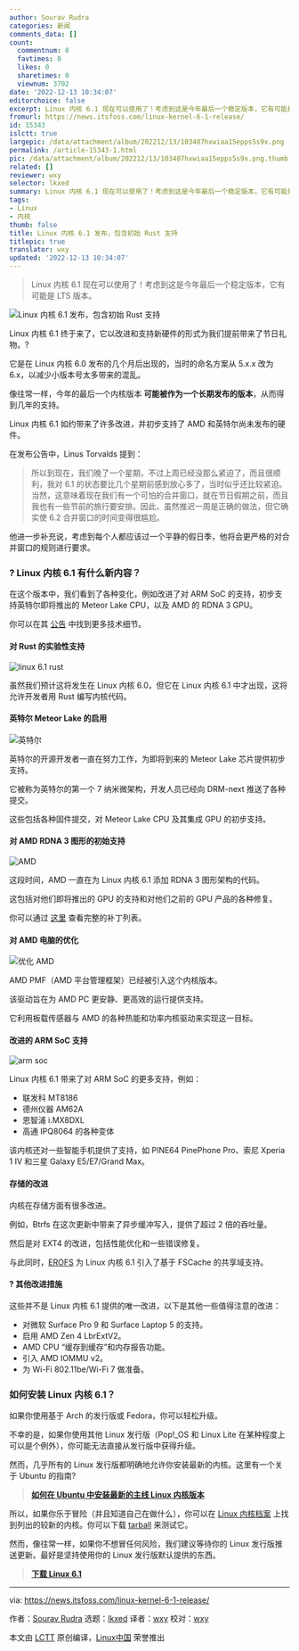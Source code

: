 ```yaml
---
author: Sourav Rudra
categories: 新闻
comments_data: []
count:
  commentnum: 0
  favtimes: 0
  likes: 0
  sharetimes: 0
  viewnum: 3702
date: '2022-12-13 10:34:07'
editorchoice: false
excerpt: Linux 内核 6.1 现在可以使用了！考虑到这是今年最后一个稳定版本，它有可能是 LTS 版本。
fromurl: https://news.itsfoss.com/linux-kernel-6-1-release/
id: 15343
islctt: true
largepic: /data/attachment/album/202212/13/103407hxwiaa15epps5s9x.png
permalink: /article-15343-1.html
pic: /data/attachment/album/202212/13/103407hxwiaa15epps5s9x.png.thumb.jpg
related: []
reviewer: wxy
selector: lkxed
summary: Linux 内核 6.1 现在可以使用了！考虑到这是今年最后一个稳定版本，它有可能是 LTS 版本。
tags:
- Linux
- 内核
thumb: false
title: Linux 内核 6.1 发布，包含初始 Rust 支持
titlepic: true
translator: wxy
updated: '2022-12-13 10:34:07'
---
```



> 
> Linux 内核 6.1 现在可以使用了！考虑到这是今年最后一个稳定版本，它有可能是 LTS 版本。
> 
> 
> 


![Linux 内核 6.1 发布，包含初始 Rust 支持](/data/attachment/album/202212/13/103407hxwiaa15epps5s9x.png)


Linux 内核 6.1 终于来了，它以改进和支持新硬件的形式为我们提前带来了节日礼物。?


它是在 Linux 内核 6.0 发布的几个月后出现的，当时的命名方案从 5.x.x 改为 6.x，以减少小版本号太多带来的混乱。


像往常一样，今年的最后一个内核版本 **可能被作为一个长期发布的版本**，从而得到几年的支持。


Linux 内核 6.1 如约带来了许多改进，并初步支持了 AMD 和英特尔尚未发布的硬件。


在发布公告中，Linus Torvalds 提到：



> 
> 所以到现在，我们晚了一个星期，不过上周已经没那么紧迫了，而且很顺利，我对 6.1 的状态要比几个星期前感到放心多了，当时似乎还比较紧迫。当然，这意味着现在我们有一个可怕的合并窗口，就在节日假期之前，而且我也有一些节前的旅行要安排。因此，虽然推迟一周是正确的做法，但它确实使 6.2 合并窗口的时间变得很尴尬。
> 
> 
> 


他进一步补充说，考虑到每个人都应该过一个平静的假日季，他将会更严格的对合并窗口的规则进行要求。


### ? Linux 内核 6.1 有什么新内容？


在这个版本中，我们看到了各种变化，例如改进了对 ARM SoC 的支持，初步支持英特尔即将推出的 Meteor Lake CPU，以及 AMD 的 RDNA 3 GPU。


你可以在其 [公告](https://lore.kernel.org/lkml/CAHk-=wj_HcgFZNyZHTLJ7qC2613zphKDtLh6ndciwopZRfH0aQ@mail.gmail.com/T/#u) 中找到更多技术细节。


#### 对 Rust 的实验性支持


![linux 6.1 rust](/data/attachment/album/202212/13/103408ntgzt7yttboegn17.png)


虽然我们预计这将发生在 Linux 内核 6.0，但它在 Linux 内核 6.1 中才出现，这将允许开发者用 Rust 编写内核代码。


#### 英特尔 Meteor Lake 的启用


![英特尔](/data/attachment/album/202212/13/103408isfvzzgmng4smz42.png)


英特尔的开源开发者一直在努力工作，为即将到来的 Meteor Lake 芯片提供初步支持。


它被称为英特尔的第一个 7 纳米微架构，开发人员已经向 DRM-next 推送了各种提交。


这些包括各种固件提交，对 Meteor Lake CPU 及其集成 GPU 的初步支持。


#### 对 AMD RDNA 3 图形的初始支持


![AMD](/data/attachment/album/202212/13/103408ec3p3ua6gc96gee5.png)


这段时间，AMD 一直在为 Linux 内核 6.1 添加 RDNA 3 图形架构的代码。


这包括对他们即将推出的 GPU 的支持和对他们之前的 GPU 产品的各种修复。


你可以通过 [这里](https://lists.freedesktop.org/archives/dri-devel/2022-September/373430.html) 查看完整的补丁列表。


#### 对 AMD 电脑的优化


![优化 AMD](/data/attachment/album/202212/13/103409tpd9cua8a88zww27.png)


AMD PMF（AMD 平台管理框架）已经被引入这个内核版本。


该驱动旨在为 AMD PC 更安静、更高效的运行提供支持。


它利用板载传感器与 AMD 的各种热能和功率内核驱动来实现这一目标。


#### 改进的 ARM SoC 支持


![arm soc](/data/attachment/album/202212/13/103409yyuuy6jde88awj5m.png)


Linux 内核 6.1 带来了对 ARM SoC 的更多支持，例如：


* 联发科 MT8186
* 德州仪器 AM62A
* 恩智浦 i.MX8DXL
* 高通 IPQ8064 的各种变体


该内核还对一些智能手机提供了支持，如 PINE64 PinePhone Pro、索尼 Xperia 1 IV 和三星 Galaxy E5/E7/Grand Max。


#### 存储的改进


内核在存储方面有很多改进。


例如，Btrfs 在这次更新中带来了异步缓冲写入，提供了超过 2 倍的吞吐量。


然后是对 EXT4 的改进，包括性能优化和一些错误修复。


与此同时，[EROFS](https://en.wikipedia.org/wiki/EROFS) 为 Linux 内核 6.1 引入了基于 FSCache 的共享域支持。


#### ?️ 其他改进措施


这些并不是 Linux 内核 6.1 提供的唯一改进，以下是其他一些值得注意的改进：


* 对微软 Surface Pro 9 和 Surface Laptop 5 的支持。
* 启用 AMD Zen 4 LbrExtV2。
* AMD CPU “缓存到缓存”和内存报告功能。
* 引入 AMD IOMMU v2。
* 为 Wi-Fi 802.11be/Wi-Fi 7 做准备。


### 如何安装 Linux 内核 6.1？


如果你使用基于 Arch 的发行版或 Fedora，你可以轻松升级。


不幸的是，如果你使用其他 Linux 发行版（Pop!\_OS 和 Linux Lite 在某种程度上可以是个例外），你可能无法直接从发行版中获得升级。


然而，几乎所有的 Linux 发行版都明确地允许你安装最新的内核。这里有一个关于 Ubuntu 的指南?



> 
> **[如何在 Ubuntu 中安装最新的主线 Linux 内核版本](https://itsfoss.com/upgrade-linux-kernel-ubuntu/)**
> 
> 
> 


所以，如果你乐于冒险（并且知道自己在做什么），你可以在 [Linux 内核档案](https://www.kernel.org/) 上找到列出的较新的内核。你可以下载 [tarball](https://git.kernel.org/torvalds/t/linux-6.1.tar.gz) 来测试它。


然而，像往常一样，如果你不想冒任何风险，我们建议等待你的 Linux 发行版推送更新。最好是坚持使用你的 Linux 发行版默认提供的东西。



> 
> **[下载 Linux 6.1](https://www.kernel.org)**
> 
> 
> 




---


via: <https://news.itsfoss.com/linux-kernel-6-1-release/>


作者：[Sourav Rudra](https://news.itsfoss.com/author/sourav/) 选题：[lkxed](https://github.com/lkxed) 译者：[wxy](https://github.com/wxy) 校对：[wxy](https://github.com/wxy)


本文由 [LCTT](https://github.com/LCTT/TranslateProject) 原创编译，[Linux中国](https://linux.cn/) 荣誉推出